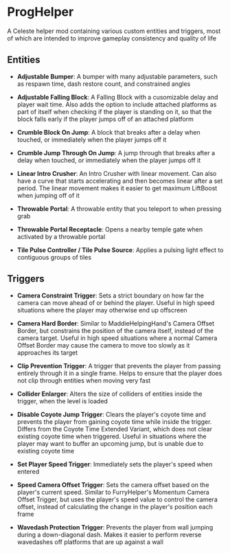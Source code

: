 # ProgHelper

A Celeste helper mod containing various custom entities and triggers, most of which are intended to improve gameplay consistency and quality of life

## Entities

- **Adjustable Bumper**: A bumper with many adjustable parameters, such as respawn time, dash restore count, and constrained angles

- **Adjustable Falling Block**: A Falling Block with a cusomizable delay and player wait time. Also adds the option to include attached platforms as part of itself when checking if the player is standing on it, so that the block falls early if the player jumps off of an attached platform

- **Crumble Block On Jump**: A block that breaks after a delay when touched, or immediately when the player jumps off it

- **Crumble Jump Through On Jump**: A jump through that breaks after a delay when touched, or immediately when the player jumps off it

- **Linear Intro Crusher**: An Intro Crusher with linear movement. Can also have a curve that starts accelerating and then becomes linear after a set period. The linear movement makes it easier to get maximum LiftBoost when jumping off of it

- **Throwable Portal**: A throwable entity that you teleport to when pressing grab

- **Throwable Portal Receptacle**: Opens a nearby temple gate when activated by a throwable portal

- **Tile Pulse Controller / Tile Pulse Source**: Applies a pulsing light effect to contiguous groups of tiles

## Triggers

- **Camera Constraint Trigger**: Sets a strict boundary on how far the camera can move ahead of or behind the player. Useful in high speed situations where the player may otherwise end up offscreen

- **Camera Hard Border**: Similar to MaddieHelpingHand's Camera Offset Border, but constrains the position of the camera itself, instead of the camera target. Useful in high speed situations where a normal Camera Offset Border may cause the camera to move too slowly as it approaches its target

- **Clip Prevention Trigger**: A trigger that prevents the player from passing entirely through it in a single frame. Helps to ensure that the player does not clip through entities when moving very fast

- **Collider Enlarger**: Alters the size of colliders of entities inside the trigger, when the level is loaded

- **Disable Coyote Jump Trigger**: Clears the player's coyote time and prevents the player from gaining coyote time while inside the trigger. Differs from the Coyote Time Extended Variant, which does not clear existing coyote time when triggered. Useful in situations where the player may want to buffer an upcoming jump, but is unable due to existing coyote time

- **Set Player Speed Trigger**: Immediately sets the player's speed when entered

- **Speed Camera Offset Trigger**: Sets the camera offset based on the player's current speed. Similar to FurryHelper's Momentum Camera Offset Trigger, but uses the player's speed value to control the camera offset, instead of calculating the change in the player's position each frame

- **Wavedash Protection Trigger**: Prevents the player from wall jumping during a down-diagonal dash. Makes it easier to perform reverse wavedashes off platforms that are up against a wall
